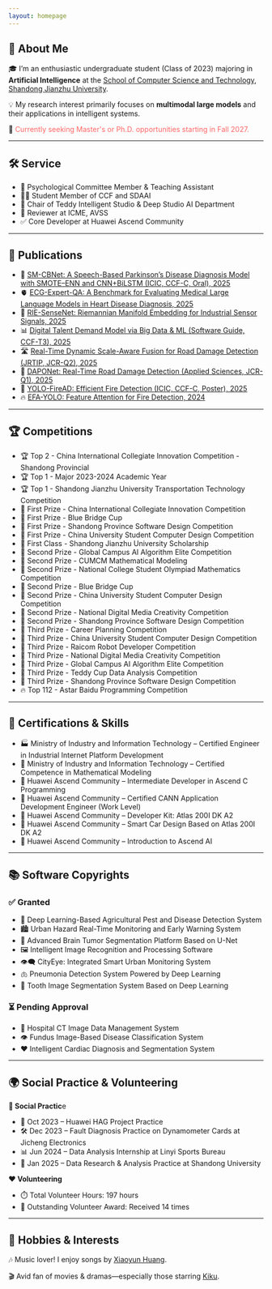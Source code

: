 ```yaml
---
layout: homepage
---
```


## 👋 About Me 

🎓 I’m an enthusiastic undergraduate student (Class of 2023) majoring in **Artificial Intelligence** at the [School of Computer Science and Technology](https://www.sdjzu.edu.cn/jsjkx/index.htm), [Shandong Jianzhu University](https://www.sdjzu.edu.cn/).

💡 My research interest primarily focuses on **multimodal large models** and their applications in intelligent systems.

📌 <span style="color:#FF6666">Currently seeking Master's or Ph.D. opportunities starting in Fall 2027.</span>  

---

## 🛠️ Service 

- 🧠 Psychological Committee Member & Teaching Assistant
- 👨‍💻 Student Member of CCF and SDAAI
- 🤖 Chair of Teddy Intelligent Studio & Deep Studio AI Department
- 📝 Reviewer at ICME, AVSS
- ✅ Core Developer at Huawei Ascend Community

---

## 📄 Publications  

- 🧠 [SM-CBNet: A Speech-Based Parkinson’s Disease Diagnosis Model with SMOTE–ENN and CNN+BiLSTM (ICIC, CCF-C, Oral), 2025](https://zaozzz.github.io/)  
- 🫀 [ECG-Expert-QA: A Benchmark for Evaluating Medical Large Language Models in Heart Disease Diagnosis, 2025](https://export.arxiv.org/abs/2502.17475)  
- 📡 [RIE-SenseNet: Riemannian Manifold Embedding for Industrial Sensor Signals, 2025](https://arxiv.org/abs/2502.02428)  
- 📊 [Digital Talent Demand Model via Big Data & ML (Software Guide, CCF-T3), 2025](https://www.rjdk.org.cn/zh/article/doi/10.11907/rjdk.241973/)  
- 🛣️ [Real-Time Dynamic Scale-Aware Fusion for Road Damage Detection (JRTIP, JCR-Q2), 2025](https://link.springer.com/article/10.1007/s11554-025-01634-w)  
- 🚗 [DAPONet: Real-Time Road Damage Detection (Applied Sciences, JCR-Q1), 2025](https://www.mdpi.com/2076-3417/15/3/1470)  
- 🎈 [YOLO-FireAD: Efficient Fire Detection (ICIC, CCF-C, Poster), 2025](https://zaozzz.github.io/)  
- 🔥 [EFA-YOLO: Feature Attention for Fire Detection, 2024](https://arxiv.org/abs/2409.12635)  

---

## 🏆 Competitions  

- 🏆 Top 2 - China International Collegiate Innovation Competition - Shandong Provincial
- 🏆 Top 1 - Major 2023-2024 Academic Year  
- 🏆 Top 1 - Shandong Jianzhu University Transportation Technology Competition
- 🥇 First Prize - China International Collegiate Innovation Competition
- 🥇 First Prize - Blue Bridge Cup  
- 🥇 First Prize - Shandong Province Software Design Competition  
- 🥇 First Prize - China University Student Computer Design Competition
- 🥇 First Class - Shandong Jianzhu University Scholarship  
- 🥈 Second Prize - Global Campus AI Algorithm Elite Competition  
- 🥈 Second Prize - CUMCM Mathematical Modeling  
- 🥈 Second Prize - National College Student Olympiad Mathematics Competition  
- 🥈 Second Prize - Blue Bridge Cup  
- 🥈 Second Prize - China University Student Computer Design Competition  
- 🥈 Second Prize - National Digital Media Creativity Competition  
- 🥈 Second Prize - Shandong Province Software Design Competition  
- 🥉 Third Prize - Career Planning Competition  
- 🥉 Third Prize - China University Student Computer Design Competition  
- 🥉 Third Prize - Raicom Robot Developer Competition  
- 🥉 Third Prize - National Digital Media Creativity Competition  
- 🥉 Third Prize - Global Campus AI Algorithm Elite Competition  
- 🥉 Third Prize - Teddy Cup Data Analysis Competition  
- 🥉 Third Prize - Shandong Province Software Design Competition
- 🔥 Top 112 - Astar Baidu Programming Competition  

---

## 📛 Certifications & Skills  

- 🏭 Ministry of Industry and Information Technology – Certified Engineer in Industrial Internet Platform Development
- 📐 Ministry of Industry and Information Technology – Certified Competence in Mathematical Modeling
- 🔧 Huawei Ascend Community – Intermediate Developer in Ascend C Programming
- 🧩 Huawei Ascend Community – Certified CANN Application Development Engineer (Work Level)
- 🧰 Huawei Ascend Community – Developer Kit: Atlas 200I DK A2
- 🚗 Huawei Ascend Community – Smart Car Design Based on Atlas 200I DK A2
-	🧠 Huawei Ascend Community – Introduction to Ascend AI

---

## 📚 Software Copyrights

### ✅ Granted
- 🌾 Deep Learning-Based Agricultural Pest and Disease Detection System
- 🏙️ Urban Hazard Real-Time Monitoring and Early Warning System
- 🧠 Advanced Brain Tumor Segmentation Platform Based on U-Net
- 🖼️ Intelligent Image Recognition and Processing Software
- 👁️‍🗨️ CityEye: Integrated Smart Urban Monitoring System
- 🫁 Pneumonia Detection System Powered by Deep Learning
- 😬 Tooth Image Segmentation System Based on Deep Learning

### ⏳ Pending Approval
- 🏥 Hospital CT Image Data Management System
- 👁️ Fundus Image-Based Disease Classification System
- ❤️ Intelligent Cardiac Diagnosis and Segmentation System

---

## 🌍 Social Practice & Volunteering

**🔧 Social Practic**e

- 📌 Oct 2023 – Huawei HAG Project Practice  
- 🛠️ Dec 2023 – Fault Diagnosis Practice on Dynamometer Cards at Jicheng Electronics  
- 📊 Jun 2024 – Data Analysis Internship at Linyi Sports Bureau  
- 🧪 Jan 2025 – Data Research & Analysis Practice at Shandong University  

**❤️ Volunteering**

- ⏱️ Total Volunteer Hours: 197 hours  
- 🏅 Outstanding Volunteer Award: Received 14 times  

---

## 🎵 Hobbies & Interests

🎶 Music lover! I enjoy songs by [Xiaoyun Huang](https://m.weibo.cn/u/5043186742).

🎬 Avid fan of movies & dramas—especially those starring [Kiku](https://www.weibo.com/u/3669102477?eqid=e8af036900096f8200000004645b8833).
